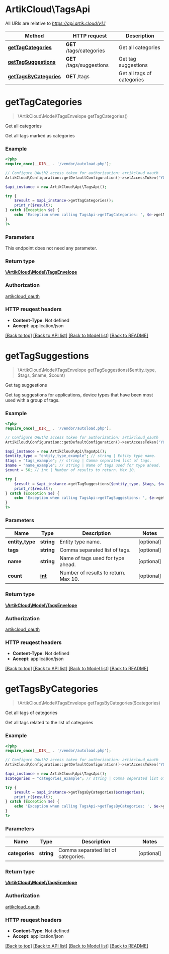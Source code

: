 # ArtikCloud\TagsApi

All URIs are relative to *https://api.artik.cloud/v1.1*

Method | HTTP request | Description
------------- | ------------- | -------------
[**getTagCategories**](TagsApi.md#getTagCategories) | **GET** /tags/categories | Get all categories
[**getTagSuggestions**](TagsApi.md#getTagSuggestions) | **GET** /tags/suggestions | Get tag suggestions
[**getTagsByCategories**](TagsApi.md#getTagsByCategories) | **GET** /tags | Get all tags of categories


# **getTagCategories**
> \ArtikCloud\Model\TagsEnvelope getTagCategories()

Get all categories

Get all tags marked as categories

### Example 
```php
<?php
require_once(__DIR__ . '/vendor/autoload.php');

// Configure OAuth2 access token for authorization: artikcloud_oauth
ArtikCloud\Configuration::getDefaultConfiguration()->setAccessToken('YOUR_ACCESS_TOKEN');

$api_instance = new ArtikCloud\Api\TagsApi();

try { 
    $result = $api_instance->getTagCategories();
    print_r($result);
} catch (Exception $e) {
    echo 'Exception when calling TagsApi->getTagCategories: ', $e->getMessage(), "\n";
}
?>
```

### Parameters
This endpoint does not need any parameter.

### Return type

[**\ArtikCloud\Model\TagsEnvelope**](TagsEnvelope.md)

### Authorization

[artikcloud_oauth](../README.md#artikcloud_oauth)

### HTTP reuqest headers

 - **Content-Type**: Not defined
 - **Accept**: application/json

[[Back to top]](#) [[Back to API list]](../README.md#documentation-for-api-endpoints) [[Back to Model list]](../README.md#documentation-for-models) [[Back to README]](../README.md)

# **getTagSuggestions**
> \ArtikCloud\Model\TagsEnvelope getTagSuggestions($entity_type, $tags, $name, $count)

Get tag suggestions

Get tag suggestions for applications, device types that have been most used with a group of tags.

### Example 
```php
<?php
require_once(__DIR__ . '/vendor/autoload.php');

// Configure OAuth2 access token for authorization: artikcloud_oauth
ArtikCloud\Configuration::getDefaultConfiguration()->setAccessToken('YOUR_ACCESS_TOKEN');

$api_instance = new ArtikCloud\Api\TagsApi();
$entity_type = "entity_type_example"; // string | Entity type name.
$tags = "tags_example"; // string | Comma separated list of tags.
$name = "name_example"; // string | Name of tags used for type ahead.
$count = 56; // int | Number of results to return. Max 10.

try { 
    $result = $api_instance->getTagSuggestions($entity_type, $tags, $name, $count);
    print_r($result);
} catch (Exception $e) {
    echo 'Exception when calling TagsApi->getTagSuggestions: ', $e->getMessage(), "\n";
}
?>
```

### Parameters

Name | Type | Description  | Notes
------------- | ------------- | ------------- | -------------
 **entity_type** | **string**| Entity type name. | [optional] 
 **tags** | **string**| Comma separated list of tags. | [optional] 
 **name** | **string**| Name of tags used for type ahead. | [optional] 
 **count** | [**int**](.md)| Number of results to return. Max 10. | [optional] 

### Return type

[**\ArtikCloud\Model\TagsEnvelope**](TagsEnvelope.md)

### Authorization

[artikcloud_oauth](../README.md#artikcloud_oauth)

### HTTP reuqest headers

 - **Content-Type**: Not defined
 - **Accept**: application/json

[[Back to top]](#) [[Back to API list]](../README.md#documentation-for-api-endpoints) [[Back to Model list]](../README.md#documentation-for-models) [[Back to README]](../README.md)

# **getTagsByCategories**
> \ArtikCloud\Model\TagsEnvelope getTagsByCategories($categories)

Get all tags of categories

Get all tags related to the list of categories

### Example 
```php
<?php
require_once(__DIR__ . '/vendor/autoload.php');

// Configure OAuth2 access token for authorization: artikcloud_oauth
ArtikCloud\Configuration::getDefaultConfiguration()->setAccessToken('YOUR_ACCESS_TOKEN');

$api_instance = new ArtikCloud\Api\TagsApi();
$categories = "categories_example"; // string | Comma separated list of categories.

try { 
    $result = $api_instance->getTagsByCategories($categories);
    print_r($result);
} catch (Exception $e) {
    echo 'Exception when calling TagsApi->getTagsByCategories: ', $e->getMessage(), "\n";
}
?>
```

### Parameters

Name | Type | Description  | Notes
------------- | ------------- | ------------- | -------------
 **categories** | **string**| Comma separated list of categories. | [optional] 

### Return type

[**\ArtikCloud\Model\TagsEnvelope**](TagsEnvelope.md)

### Authorization

[artikcloud_oauth](../README.md#artikcloud_oauth)

### HTTP reuqest headers

 - **Content-Type**: Not defined
 - **Accept**: application/json

[[Back to top]](#) [[Back to API list]](../README.md#documentation-for-api-endpoints) [[Back to Model list]](../README.md#documentation-for-models) [[Back to README]](../README.md)


